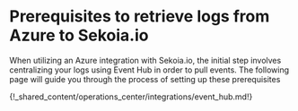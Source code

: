 # Prerequisites to retrieve logs from Azure to Sekoia.io

When utilizing an Azure integration with Sekoia.io, the initial step involves centralizing your logs using Event Hub in order to pull events. The following page will guide you through the process of setting up these prerequisites

{!_shared_content/operations_center/integrations/event_hub.md!}
